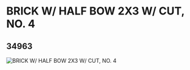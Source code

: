 # BRICK W/ HALF BOW 2X3 W/ CUT, NO. 4
## 34963
![BRICK W/ HALF BOW 2X3 W/ CUT, NO. 4](https://lc-www-live-s.legocdn.com/media/bricks/5/2/6199673.jpg)